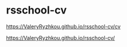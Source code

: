 # rsschool-cv
https://ValeryRyzhkou.github.io/rsschool-cv/cv

https://ValeryRyzhkou.github.io/rsschool-cv/
